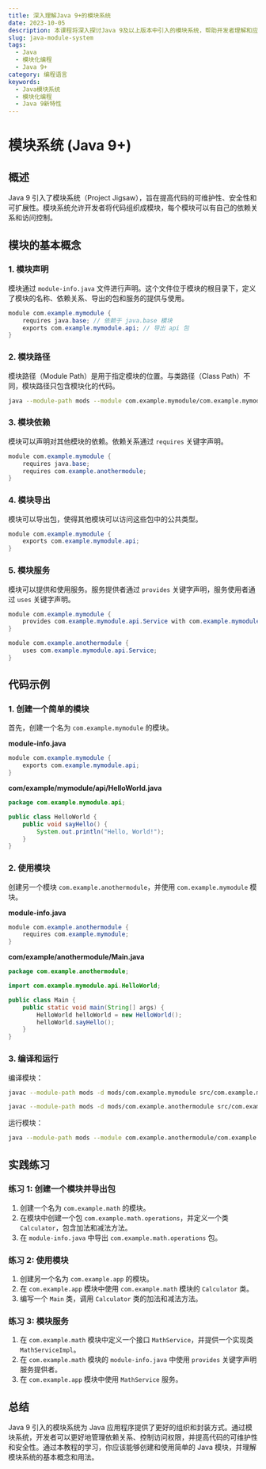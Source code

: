 ```yaml
---
title: 深入理解Java 9+的模块系统
date: 2023-10-05
description: 本课程将深入探讨Java 9及以上版本中引入的模块系统，帮助开发者理解和应用模块化编程的优势。
slug: java-module-system
tags:
  - Java
  - 模块化编程
  - Java 9+
category: 编程语言
keywords:
  - Java模块系统
  - 模块化编程
  - Java 9新特性
---
```


# 模块系统 (Java 9+)

## 概述

Java 9 引入了模块系统（Project Jigsaw），旨在提高代码的可维护性、安全性和可扩展性。模块系统允许开发者将代码组织成模块，每个模块可以有自己的依赖关系和访问控制。

## 模块的基本概念

### 1. 模块声明

模块通过 `module-info.java` 文件进行声明。这个文件位于模块的根目录下，定义了模块的名称、依赖关系、导出的包和服务的提供与使用。

```java
module com.example.mymodule {
    requires java.base; // 依赖于 java.base 模块
    exports com.example.mymodule.api; // 导出 api 包
}
```

### 2. 模块路径

模块路径（Module Path）是用于指定模块的位置。与类路径（Class Path）不同，模块路径只包含模块化的代码。

```bash
java --module-path mods --module com.example.mymodule/com.example.mymodule.Main
```

### 3. 模块依赖

模块可以声明对其他模块的依赖。依赖关系通过 `requires` 关键字声明。

```java
module com.example.mymodule {
    requires java.base;
    requires com.example.anothermodule;
}
```

### 4. 模块导出

模块可以导出包，使得其他模块可以访问这些包中的公共类型。

```java
module com.example.mymodule {
    exports com.example.mymodule.api;
}
```

### 5. 模块服务

模块可以提供和使用服务。服务提供者通过 `provides` 关键字声明，服务使用者通过 `uses` 关键字声明。

```java
module com.example.mymodule {
    provides com.example.mymodule.api.Service with com.example.mymodule.impl.ServiceImpl;
}

module com.example.anothermodule {
    uses com.example.mymodule.api.Service;
}
```

## 代码示例

### 1. 创建一个简单的模块

首先，创建一个名为 `com.example.mymodule` 的模块。

**module-info.java**

```java
module com.example.mymodule {
    exports com.example.mymodule.api;
}
```

**com/example/mymodule/api/HelloWorld.java**

```java
package com.example.mymodule.api;

public class HelloWorld {
    public void sayHello() {
        System.out.println("Hello, World!");
    }
}
```

### 2. 使用模块

创建另一个模块 `com.example.anothermodule`，并使用 `com.example.mymodule` 模块。

**module-info.java**

```java
module com.example.anothermodule {
    requires com.example.mymodule;
}
```

**com/example/anothermodule/Main.java**

```java
package com.example.anothermodule;

import com.example.mymodule.api.HelloWorld;

public class Main {
    public static void main(String[] args) {
        HelloWorld helloWorld = new HelloWorld();
        helloWorld.sayHello();
    }
}
```

### 3. 编译和运行

编译模块：

```bash
javac --module-path mods -d mods/com.example.mymodule src/com.example.mymodule/module-info.java src/com.example.mymodule/com/example/mymodule/api/HelloWorld.java

javac --module-path mods -d mods/com.example.anothermodule src/com.example.anothermodule/module-info.java src/com.example.anothermodule/com/example/anothermodule/Main.java
```

运行模块：

```bash
java --module-path mods --module com.example.anothermodule/com.example.anothermodule.Main
```

## 实践练习

### 练习 1: 创建一个模块并导出包

1. 创建一个名为 `com.example.math` 的模块。
2. 在模块中创建一个包 `com.example.math.operations`，并定义一个类 `Calculator`，包含加法和减法方法。
3. 在 `module-info.java` 中导出 `com.example.math.operations` 包。

### 练习 2: 使用模块

1. 创建另一个名为 `com.example.app` 的模块。
2. 在 `com.example.app` 模块中使用 `com.example.math` 模块的 `Calculator` 类。
3. 编写一个 `Main` 类，调用 `Calculator` 类的加法和减法方法。

### 练习 3: 模块服务

1. 在 `com.example.math` 模块中定义一个接口 `MathService`，并提供一个实现类 `MathServiceImpl`。
2. 在 `com.example.math` 模块的 `module-info.java` 中使用 `provides` 关键字声明服务提供者。
3. 在 `com.example.app` 模块中使用 `MathService` 服务。

## 总结

Java 9 引入的模块系统为 Java 应用程序提供了更好的组织和封装方式。通过模块系统，开发者可以更好地管理依赖关系、控制访问权限，并提高代码的可维护性和安全性。通过本教程的学习，你应该能够创建和使用简单的 Java 模块，并理解模块系统的基本概念和用法。